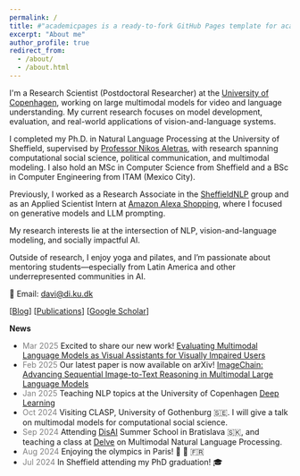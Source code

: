 ```yaml
---
permalink: /
title: #"academicpages is a ready-to-fork GitHub Pages template for academic personal websites"
excerpt: "About me"
author_profile: true
redirect_from: 
  - /about/
  - /about.html
---
```


I'm a Research Scientist (Postdoctoral Researcher) at the [University of Copenhagen](https://coastalcph.github.io/), working on large multimodal models for video and language understanding. My current research focuses on model development, evaluation, and real-world applications of vision-and-language systems.

I completed my Ph.D. in Natural Language Processing at the University of Sheffield, supervised by [Professor Nikos Aletras](http://nikosaletras.com/), with research spanning computational social science, political communication, and multimodal modeling. I also hold an MSc in Computer Science from Sheffield and a BSc in Computer Engineering from ITAM (Mexico City).

Previously, I worked as a Research Associate in the [SheffieldNLP](https://www.sheffield.ac.uk/dcs/research/groups/natural-language-processing) group and as an Applied Scientist Intern at [Amazon Alexa Shopping](https://www.amazon.science/), where I focused on generative models and LLM prompting.

My research interests lie at the intersection of NLP, vision-and-language modeling, and socially impactful AI. 

Outside of research, I enjoy yoga and pilates, and I’m passionate about mentoring students—especially from Latin America and other underrepresented communities in AI. 

📧 Email: davi@di.ku.dk


[[Blog](https://danaesavi.github.io/cv/)] [[Publications](https://danaesavi.github.io/publications/)] [[Google Scholar](https://scholar.google.co.uk/citations?user=jafwsyYAAAAJ&hl=en)] 


__News__
- <span style="color:gray;">Mar 2025</span> Excited to share our new work! [Evaluating Multimodal Language Models as Visual Assistants for Visually Impaired Users](https://arxiv.org/abs/2503.22610) 
- <span style="color:gray;">Feb 2025</span> Our latest paper is now available on arXiv! [ImageChain: Advancing Sequential Image-to-Text Reasoning in Multimodal Large Language Models](https://arxiv.org/abs/2502.19409) 
- <span style="color:gray;">Jan 2025</span> Teaching NLP topics at the University of Copenhagen [Deep Learning](https://kurser.ku.dk/course/ndak22002u/2023-2024) 
- <span style="color:gray;">Oct 2024</span> Visiting CLASP, University of Gothenburg 🇸🇪. I will give a talk on multimodal models for computational social science.
- <span style="color:gray;">Sep 2024</span> Attending [DisAI](https://disai.eu/summer-school-2024/) Summer School in Bratislava 🇸🇰, and teaching a class at [Delve](https://delveeducation.github.io/) on Multimodal Natural Language Processing.
- <span style="color:gray;">Aug 2024</span> Enjoying the olympics in Paris! 🎾 🤸 🇫🇷
- <span style="color:gray;">Jul 2024</span> In Sheffield attending my PhD graduation! 🎓




